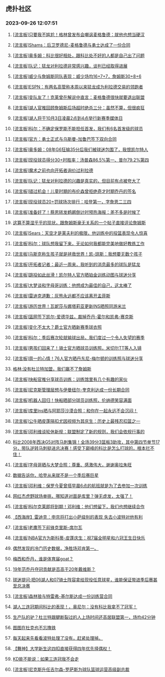 ## 虎扑社区 
### 2023-09-26 12:07:51

1. [[流言板]只要我不尴尬！格林曾发布会嘲讽麦格鲁德：就他也想当硬汉](https://bbs.hupu.com/62227846.html)

2. [[流言板]Shams：后卫罗德尼-麦格鲁德与勇士达成了一份合同](https://bbs.hupu.com/62226901.html)

3. [[流言板]奥多姆：科比很好相处，跟科比处不好的人都是自己出了问题](https://bbs.hupu.com/62228339.html)

4. [[流言板]队记：猛龙对利拉德非常感兴趣，谈判已经取得进展](https://bbs.hupu.com/62226982.html)

5. [[流言板]威少与詹姆斯同队表现：威少场均16+7+7，詹姆斯30+8+6](https://bbs.hupu.com/62228448.html)

6. [[流言板]ESPN：有两名高管称本周以来猛龙成为利拉德交易的领跑者](https://bbs.hupu.com/62227141.html)

7. [[流言板]变队友了！克莱曾在解说中直言：麦格鲁德很快就要退出联盟](https://bbs.hupu.com/62227638.html)

8. [[流言板]湖人官推回顾詹姆斯后场超时绝杀三分：虽然不算，但很疯狂](https://bbs.hupu.com/62228734.html)

9. [[流言板]湖人将于10月3日凌晨2点到4点举行新赛季媒体日](https://bbs.hupu.com/62227788.html)

10. [[流言板]科尔：不确定保罗能不能担任首发，我们有6名首发级的球员](https://bbs.hupu.com/62226880.html)

11. [[流言板]官方：勇士正式与乌斯曼-加鲁巴签下双向合同](https://bbs.hupu.com/62227386.html)

12. [[流言板]奥多姆：08年G6狂输35分后我们被球迷包围了，我恨凯尔特人](https://bbs.hupu.com/62227502.html)

13. [[流言板]现役球员得分30+时胜率：汤普森86.5%第一、普尔79.2%第四](https://bbs.hupu.com/62228278.html)

14. [[流言板]魔术之前也向开拓者询价过利拉德](https://bbs.hupu.com/62227948.html)

15. [[流言板]队记：猛龙对利拉德的兴趣是真实的，但目前有点被夸大了](https://bbs.hupu.com/62227829.html)

16. [[流言板]错过机会！儿童时期的布伦森曾拒绝奇才时期乔丹的签名](https://bbs.hupu.com/62228407.html)

17. [[流言板]现役球员20+罚球场次排行：哈登第一，字詹恩二三四](https://bbs.hupu.com/62226275.html)

18. [[流言板]准备好了！蔡恩转发鹈鹕倒计时预热海报：差不多是时候了](https://bbs.hupu.com/62228337.html)

19. [这算不算湿乎乎的现状，跟詹姆斯毫无关系的一个帖子直接评论詹姆斯](https://bbs.hupu.com/62228473.html)

20. [[流言板]Sears：天空才是莱夫利的极限，他训练中的投篮表现令人惊喜](https://bbs.hupu.com/62228100.html)

21. [[流言板]科尔：球队想我留下来，无论如何我都能完美地做好教练工作](https://bbs.hupu.com/62226967.html)

22. [[流言板]马斯克称生孩子就是拯救世界！凯-琼斯：我想要无数个孩子](https://bbs.hupu.com/62228766.html)

23. [[流言板]开拓者记者：最近一周来，我听到的消息最多的球队是猛龙](https://bbs.hupu.com/62227016.html)

24. [[流言板]跳投如此丝滑！凯尔特人官方晒铂金训练动图与球迷分享](https://bbs.hupu.com/62227227.html)

25. [[流言板]大梦谈和字母哥训练：他想成为最佳的自己，这太棒了](https://bbs.hupu.com/62227630.html)

26. [[流言板]雷迪克道歉：灰熊永远都不应该离开孟菲斯](https://bbs.hupu.com/62227696.html)

27. [[流言板]游历世界！瓦妮莎与娜塔莉亚更新INS晒照同游米兰](https://bbs.hupu.com/62228205.html)

28. [[流言板]篮网签下凯尔-爱德华兹，裁掉乔丹-霍尔和凯弗-赛克斯](https://bbs.hupu.com/62227912.html)

29. [[流言板]变化不太大？爵士官方晒新赛季球衣照](https://bbs.hupu.com/62228550.html)

30. [[流言板]科尔：季后赛次轮就输球出局，我们度过一个令人失望的赛季](https://bbs.hupu.com/62229272.html)

31. [[流言板]男孩们回来了！骑士官方晒球员训练照，米切尔TT等人入镜](https://bbs.hupu.com/62228463.html)

32. [[流言板]周一的心情！76人官方晒丹东尼-梅尔顿的训练照与球迷分享](https://bbs.hupu.com/62228255.html)

33. [格林:没有杜兰特加盟，我们赢不了詹姆斯](https://bbs.hupu.com/62227721.html)

34. [[流言板]快船官推分享球员训练：训练馆里有几个有趣的家伙](https://bbs.hupu.com/62227993.html)

35. [[流言板]尼克斯管理层想与伊曼纽尔-奎克利达成一份长期合同](https://bbs.hupu.com/62227990.html)

36. [[流言板]机器人回归！快船晒部分球员训练照，伦纳德笑容满面](https://bbs.hupu.com/62228301.html)

37. [[流言板]库里Ins晒与阿耶莎沙漠合照：和你在一起永远不会沉闷！](https://bbs.hupu.com/62226216.html)

38. [[流言板]公牛晒皮蓬隔扣尤因视频为其庆生：历史上最残忍扣篮之一](https://bbs.hupu.com/62226195.html)

39. [[流言板]邓利维谈轮休新规：联盟制定了新的规则，我们会依规行事的](https://bbs.hupu.com/62227220.html)

40. [科比2008年西决G5对阵马刺集锦！全场39分3篮板3助攻，其中第四节单节17分，带队逆转马刺挺进总决赛！感受下巅峰的科比是怎么打球的，根本拦不住！](https://bbs.hupu.com/62227766.html)

41. [[流言板]字母哥晒与大梦合照：尊重、感激伟大，谢谢奥拉朱旺](https://bbs.hupu.com/62226091.html)

42. [数据告诉你，哈登从来就不是一个季后赛巨星](https://bbs.hupu.com/62227973.html)

43. [[流言板]邓利维：保罗今夏曾搭早晨6点的航班就是为了去参加一次训练](https://bbs.hupu.com/62226931.html)

44. [网红杰虎野球场单挑，哪知道对面是库里？弹无虚发，太强了！](https://bbs.hupu.com/62224603.html)

45. [[流言板]科尔克莱即将到期！邓利维：他们想留下，我们也想继续合作](https://bbs.hupu.com/62227413.html)

46. [【西海岸】雷迪克：申京将打出小萨级别的表现 失去小波特对他有利](https://bbs.hupu.com/62228356.html)

47. [[流言板]老鹰签下前锋克里斯-席尔瓦](https://bbs.hupu.com/62227792.html)

48. [[流言板]NBA官方为斯科蒂-皮蓬庆生：祝7届全明星和六冠王生日快乐](https://bbs.hupu.com/62226862.html)

49. [偶然发现的冷门历史数据，净胜场邓肯第一。](https://bbs.hupu.com/62228109.html)

50. [梅西和乔丹，谁是体育届goat？](https://bbs.hupu.com/62227565.html)

51. [19年范乔丹夺冠贡献是否高于20年戴维斯？](https://bbs.hupu.com/62228065.html)

52. [球迷提问:把06湖人和07骑士阵容拿给现役任意球星，谁能保证带进季后赛甚至总决赛](https://bbs.hupu.com/62228083.html)

53. [[流言板]森林狼与特雷弗-基尔斯达成一份训练营合同](https://bbs.hupu.com/62227755.html)

54. [湖人三连冠期间科比的表现！，奥尼尔：没有科比我拿不了冠军！](https://bbs.hupu.com/62228236.html)

55. [生产队的驴？杜兰特跟腱断裂过的人上场时间还高居联盟第一，场均42分钟](https://bbs.hupu.com/62228233.html)

56. [图图在杜克也不忘撸铁](https://bbs.hupu.com/62227850.html)

57. [每天起来先看看波特处理了没有，赶紧处理掉。](https://bbs.hupu.com/62228168.html)

58. [【舞神】大学新生这四扣直接获得四年优先择偶权！](https://bbs.hupu.com/62227653.html)

59. [KD能不能说：如果三连冠我不会走](https://bbs.hupu.com/62228859.html)

60. [[流言板]尼克斯升任吉尔森-罗萨斯为球队篮球运营高级副总裁](https://bbs.hupu.com/62227849.html)

